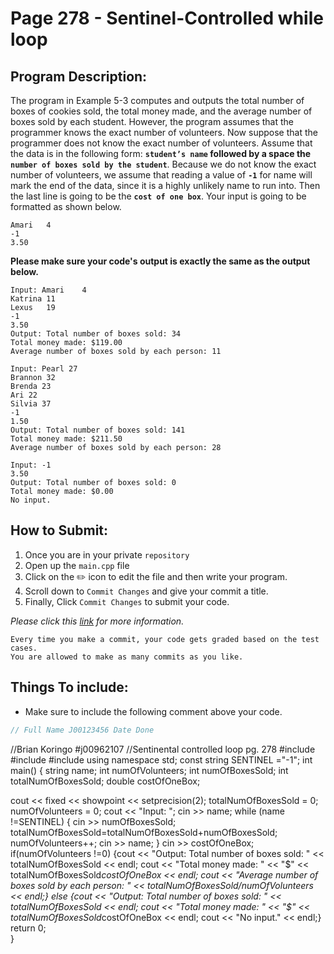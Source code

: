 # Page 278 - Sentinel-Controlled while loop

## Program Description:

The program in Example 5-3 computes and outputs the total number of boxes of cookies sold, the total money made, and the average number of boxes sold by each student. However, the program assumes that the programmer knows the exact number of volunteers. 
Now suppose that the programmer does not know the exact number of volunteers. 
Assume that the data is in the following form: **`student’s name` followed by a space the `number of boxes sold by the student`**.
Because we do not know the exact number of volunteers, we assume that reading a value of **`-1`** for name will mark the end of the data, 
since it is a highly unlikely name to run into. Then the last line is going to be the **`cost of one box`**.
Your input is going to be formatted as shown below.
```
Amari	4
-1
3.50
```
**Please make sure your code's output is exactly the same as the output below.**
```
Input: Amari	4
Katrina	11
Lexus	19
-1
3.50
Output: Total number of boxes sold: 34
Total money made: $119.00
Average number of boxes sold by each person: 11
```
```
Input: Pearl 27
Brannon 32
Brenda 23
Ari 22
Silvia 37
-1
1.50
Output: Total number of boxes sold: 141
Total money made: $211.50
Average number of boxes sold by each person: 28
```
```
Input: -1
3.50
Output: Total number of boxes sold: 0
Total money made: $0.00
No input.
```

## How to Submit:
1. Once you are in your private `repository`
2. Open up the `main.cpp` file
3. Click on the :pencil2: icon to edit the file and then write your program.
4. Scroll down to `Commit Changes` and give your commit a title.
5. Finally, Click `Commit Changes` to submit your code.

*Please click this [link](https://gist.github.com/dinaolmelak/981035ce4b3fe86c7e7fe17c73fb5335) for more information.*
```
Every time you make a commit, your code gets graded based on the test cases. 
You are allowed to make as many commits as you like.
```

## Things To include:
- Make sure to include the following comment above your code.
```cpp
// Full Name J00123456 Date Done
```
//Brian Koringo #j00962107
//Sentinental controlled loop pg. 278
#include <iostream>
#include <string>
#include <iomanip>
using namespace std;
const string SENTINEL ="-1";
int main()
{
  string name;
  int numOfVolunteers;
  int numOfBoxesSold;
  int totalNumOfBoxesSold;
  double costOfOneBox;

  cout << fixed << showpoint << setprecision(2);
  totalNumOfBoxesSold = 0;
  numOfVolunteers = 0;
cout << "Input: ";
  cin >> name;
  while (name !=SENTINEL)
    {
      cin >> numOfBoxesSold;
      totalNumOfBoxesSold=totalNumOfBoxesSold+numOfBoxesSold;
      numOfVolunteers++;
      cin >> name;
    }
  cin >> costOfOneBox;
  if(numOfVolunteers !=0)
  {cout << "Output: Total number of boxes sold: " << totalNumOfBoxesSold << endl;
  cout << "Total money made: " << "$" << totalNumOfBoxesSold*costOfOneBox << endl;
    cout << "Average number of boxes sold by each person: " << totalNumOfBoxesSold/numOfVolunteers << endl;}
else
  {cout << "Output: Total number of boxes sold: " << totalNumOfBoxesSold << endl;
  cout << "Total money made: " << "$" << totalNumOfBoxesSold*costOfOneBox << endl;
    cout << "No input." << endl;}
  return 0;  
}
